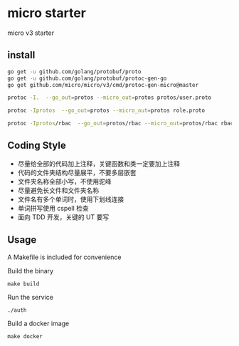 # micro starter

micro v3 starter

## install

```bash
go get -u github.com/golang/protobuf/proto
go get -u github.com/golang/protobuf/protoc-gen-go
go get github.com/micro/micro/v3/cmd/protoc-gen-micro@master
```

```bash
protoc -I.  --go_out=protos --micro_out=protos protos/user.proto
```

```bash
protoc -Iprotos  --go_out=protos --micro_out=protos role.proto
```

```bash
protoc -Iprotos/rbac  --go_out=protos/rbac --micro_out=protos/rbac rbac.proto
```

## Coding Style

- 尽量给全部的代码加上注释，关键函数和类一定要加上注释
- 代码的文件夹结构尽量展平，不要多层嵌套
- 文件夹名称全部小写，不使用驼峰
- 尽量避免长文件和文件夹名称
- 文件名有多个单词时，使用下划线连接
- 单词拼写使用 cspell 检查
- 面向 TDD 开发，关键的 UT 要写

## Usage

A Makefile is included for convenience

Build the binary

```
make build
```

Run the service

```
./auth
```

Build a docker image

```
make docker
```
